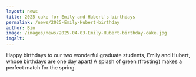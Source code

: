 ```yaml
---
layout: news
title: 2025 cake for Emily and Hubert's birthdays
permalink: /news/2025-Emily-Hubert-birthday
author: Bin
image: /images/news/2025-04-03-Emily-Hubert-birthday-cake.jpg
imgalt: 
---
```


Happy birthdays to our two wonderful graduate students, Emily and Hubert, whose birthdays are one day apart! A splash of green (frosting) makes a perfect match for the spring.
